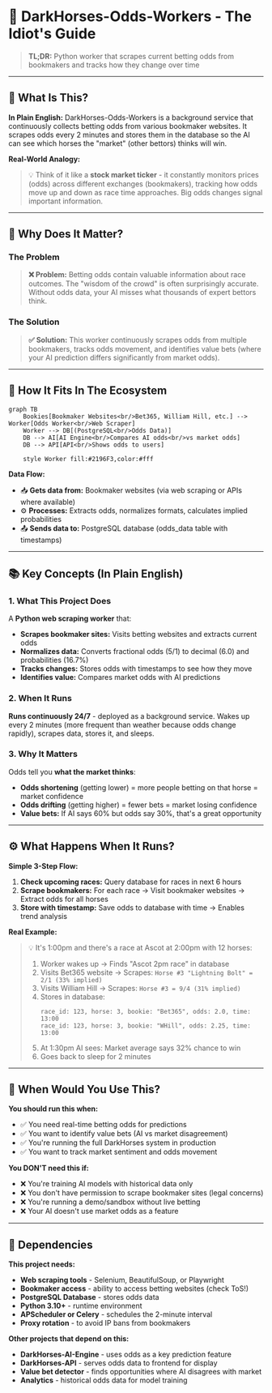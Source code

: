 # 🎯 DarkHorses-Odds-Workers - The Idiot's Guide

> **TL;DR:** Python worker that scrapes current betting odds from bookmakers and tracks how they change over time

---

## 🤔 What Is This?

**In Plain English:** DarkHorses-Odds-Workers is a background service that continuously collects betting odds from various bookmaker websites. It scrapes odds every 2 minutes and stores them in the database so the AI can see which horses the "market" (other bettors) thinks will win.

**Real-World Analogy:**
> 💡 Think of it like a **stock market ticker** - it constantly monitors prices (odds) across different exchanges (bookmakers), tracking how odds move up and down as race time approaches. Big odds changes signal important information.

---

## 🎯 Why Does It Matter?

### The Problem
> **❌ Problem:** Betting odds contain valuable information about race outcomes. The "wisdom of the crowd" is often surprisingly accurate. Without odds data, your AI misses what thousands of expert bettors think.

### The Solution
> **✅ Solution:** This worker continuously scrapes odds from multiple bookmakers, tracks odds movement, and identifies value bets (where your AI prediction differs significantly from market odds).

---

## 🔄 How It Fits In The Ecosystem

```mermaid
graph TB
    Bookies[Bookmaker Websites<br/>Bet365, William Hill, etc.] --> Worker[Odds Worker<br/>Web Scraper]
    Worker --> DB[(PostgreSQL<br/>Odds Data)]
    DB --> AI[AI Engine<br/>Compares AI odds<br/>vs market odds]
    DB --> API[API<br/>Shows odds to users]

    style Worker fill:#2196F3,color:#fff
```

**Data Flow:**
- 📥 **Gets data from:** Bookmaker websites (via web scraping or APIs where available)
- ⚙️ **Processes:** Extracts odds, normalizes formats, calculates implied probabilities
- 📤 **Sends data to:** PostgreSQL database (odds_data table with timestamps)

---

## 📚 Key Concepts (In Plain English)

### 1. What This Project Does
A **Python web scraping worker** that:
- **Scrapes bookmaker sites:** Visits betting websites and extracts current odds
- **Normalizes data:** Converts fractional odds (5/1) to decimal (6.0) and probabilities (16.7%)
- **Tracks changes:** Stores odds with timestamps to see how they move
- **Identifies value:** Compares market odds with AI predictions

### 2. When It Runs
**Runs continuously 24/7** - deployed as a background service. Wakes up every 2 minutes (more frequent than weather because odds change rapidly), scrapes data, stores it, and sleeps.

### 3. Why It Matters
Odds tell you **what the market thinks**:
- **Odds shortening** (getting lower) = more people betting on that horse = market confidence
- **Odds drifting** (getting higher) = fewer bets = market losing confidence
- **Value bets:** If AI says 60% but odds say 30%, that's a great opportunity

---

## ⚙️ What Happens When It Runs?

**Simple 3-Step Flow:**

1. **Check upcoming races:** Query database for races in next 6 hours
2. **Scrape bookmakers:** For each race → Visit bookmaker websites → Extract odds for all horses
3. **Store with timestamp:** Save odds to database with time → Enables trend analysis

**Real Example:**
> 💡 It's 1:00pm and there's a race at Ascot at 2:00pm with 12 horses:
>
> 1. Worker wakes up → Finds "Ascot 2pm race" in database
> 2. Visits Bet365 website → Scrapes: `Horse #3 "Lightning Bolt" = 2/1 (33% implied)`
> 3. Visits William Hill → Scrapes: `Horse #3 = 9/4 (31% implied)`
> 4. Stores in database:
>    ```
>    race_id: 123, horse: 3, bookie: "Bet365", odds: 2.0, time: 13:00
>    race_id: 123, horse: 3, bookie: "WHill", odds: 2.25, time: 13:00
>    ```
> 5. At 1:30pm AI sees: Market average says 32% chance to win
> 6. Goes back to sleep for 2 minutes

---

## 🚀 When Would You Use This?

**You should run this when:**
- ✅ You need real-time betting odds for predictions
- ✅ You want to identify value bets (AI vs market disagreement)
- ✅ You're running the full DarkHorses system in production
- ✅ You want to track market sentiment and odds movement

**You DON'T need this if:**
- ❌ You're training AI models with historical data only
- ❌ You don't have permission to scrape bookmaker sites (legal concerns)
- ❌ You're running a demo/sandbox without live betting
- ❌ Your AI doesn't use market odds as a feature

---

## 🔗 Dependencies

**This project needs:**
- **Web scraping tools** - Selenium, BeautifulSoup, or Playwright
- **Bookmaker access** - ability to access betting websites (check ToS!)
- **PostgreSQL Database** - stores odds data
- **Python 3.10+** - runtime environment
- **APScheduler or Celery** - schedules the 2-minute interval
- **Proxy rotation** - to avoid IP bans from bookmakers

**Other projects that depend on this:**
- **DarkHorses-AI-Engine** - uses odds as a key prediction feature
- **DarkHorses-API** - serves odds data to frontend for display
- **Value bet detector** - finds opportunities where AI disagrees with market
- **Analytics** - historical odds data for model training
